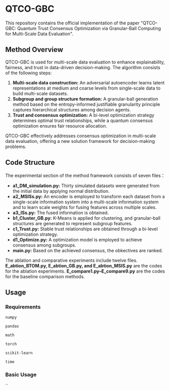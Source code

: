 # QTCO-GBC
This repository contains the official implementation of the paper "QTCO-GBC: Quantum Trust Consensus Optimization via Granular-Ball Computing for Multi-Scale Data Evaluation". 

## Method Overview
QTCO-GBC is used for multi-scale data evaluation to enhance explainability, fairness, and trust in data-driven decision-making. The algorithm consists of the following steps:

1. **Multi-scale data construction:** An adversarial autoencoder learns latent representations at medium and coarse levels from single-scale data to build multi-scale datasets.
2. **Subgroup and group structure formation:** A granular-ball generation method based on the entropy-informed justifiable granularity principle captures hierarchical structures among decision agents.
3. **Trust and consensus optimization:** A bi-level optimization strategy determines optimal trust relationships, while a quantum consensus optimization ensures fair resource allocation.

QTCO-GBC effectively addresses consensus optimization in multi-scale data evaluation, offering a new solution framework for decision-making problems.

## Code Structure
The experimental section of the method framework consists of seven files：

* **a1_DM_simulation.py:** Thirty simulated datasets were generated from the initial data by applying normal distribution.
* **a2_MSISs.py:** An encoder is employed to transform each dataset from a single-scale information system into a multi-scale information system and to learn scale weights for fusing features across multiple scales.
* **a3_ISs.py:** The fused information is obtained.
* **b1_Cluster_GB.py:** K-Means is applied for clustering, and granular-ball structures are generated to represent subgroup features.
* **c1_Trust.py:** Stable trust relationships are obtained through a bi-level optimization strategy.
* **d1_Optimize.py:** A optimization model is employed to achieve consensus among subgroups.
* **main.py:** Based on the achieved consensus, the obkectives are ranked.
  
The ablation and comparative experiments include twelve files. **E_abtion_BTOM.py, E_abtion_GB.py, and E_abtion_MSIS.py** are the codes for the ablation experiments. **E_compare1.py–E_compare9.py** are the codes for the baseline comparison methods.

## Usage
### Requirements
```
numpy 

pandas

math

torch

scikit-learn 

time
```

### Basic Usage

``

### 
